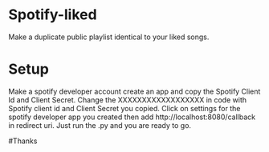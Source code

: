 # Spotify-liked
Make a duplicate public playlist identical to your liked songs.

# Setup
Make a spotify developer account create an app and copy the Spotify Client Id and Client Secret.
Change the XXXXXXXXXXXXXXXXXX in code with Spotify client id and Client Secret you copied.
Click on settings for the spotify developer app you created then add http://localhost:8080/callback in redirect uri.
Just run the .py and you are ready to go.

#Thanks
